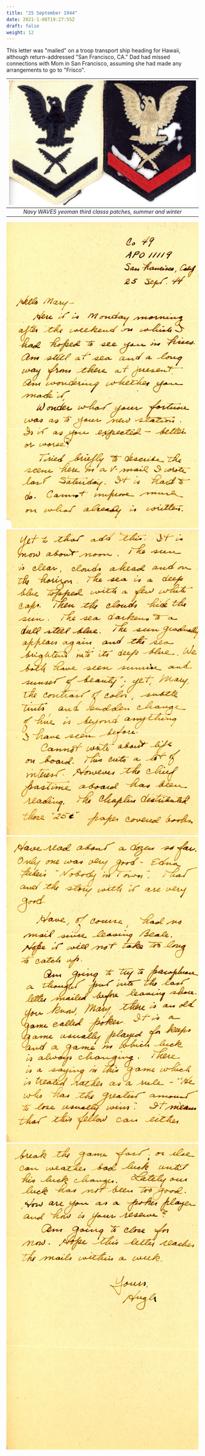 ```yaml
---
title: "25 September 1944"
date: 2021-1-08T19:27:55Z
draft: false
weight: 12
---
```

 
This letter was "mailed" on a troop transport ship heading for Hawaii, although return-addressed "San Francisco, CA." Dad had missed connections with Mom in San Francisco, assuming she had made any arrangements to go to "Frisco".

| ![patch](PatchWaves.jpg?height=300px)|
|:---:|
|*Navy WAVES yeoman third classs patches, summer and winter*|
![page 1](img009.jpg)
![page 2](img010.jpg)
![page 3](img011.jpg)
![page 4](img012.jpg)
